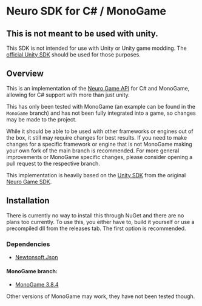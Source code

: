 # Neuro SDK for C# / MonoGame

## This is not meant to be used with unity.
This SDK is not intended for use with Unity or Unity game modding. The [official Unity SDK](https://github.com/VedalAI/neuro-game-sdk/tree/main/Unity) should be used for those purposes.


## Overview
This is an implementation of the [Neuro Game API](https://github.com/VedalAI/neuro-game-sdk) for C# and MonoGame, allowing for C# support with more than just unity.

This has only been tested with MonoGame (an example can be found in the `MonoGame` branch) and has not been fully integrated into a game, so changes may be made to the project.

While it should be able to be used with other frameworks or engines out of the box, it still may require changes for best results. If you need to make changes for a specific framework or engine that is not MonoGame making your own fork of the main branch is recommended. For more general improvements or MonoGame specific changes, please consider opening a pull request to the respective branch.


This implementation is heavily based on the [Unity SDK](https://github.com/VedalAI/neuro-game-sdk/tree/main/Unity) from the original [Neuro Game SDK](https://github.com/VedalAI/neuro-game-sdk).

## Installation
There is currently no way to install this through NuGet and there are no plans too currently. To use this, you either have to, build it yourself or use a precompiled dll from the releases tab. The first option is recommended.
### Dependencies
- [Newtonsoft.Json](https://www.nuget.org/packages/Newtonsoft.Json/)
#### MonoGame branch:
- [MonoGame 3.8.4](https://www.nuget.org/packages/MonoGame.Framework.DesktopGL/3.8.4)

Other versions of MonoGame may work, they have not been tested though.
